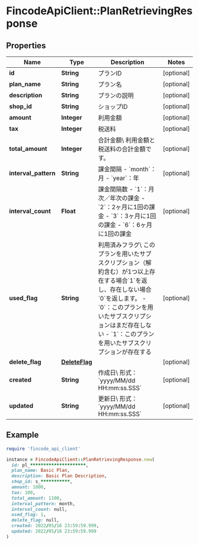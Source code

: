 # FincodeApiClient::PlanRetrievingResponse

## Properties

| Name | Type | Description | Notes |
| ---- | ---- | ----------- | ----- |
| **id** | **String** | プランID  | [optional] |
| **plan_name** | **String** | プラン名  | [optional] |
| **description** | **String** | プランの説明  | [optional] |
| **shop_id** | **String** | ショップID  | [optional] |
| **amount** | **Integer** | 利用金額  | [optional] |
| **tax** | **Integer** | 税送料  | [optional] |
| **total_amount** | **Integer** | 合計金額\\ 利用金額と税送料の合計金額です。  | [optional] |
| **interval_pattern** | **String** | 課金間隔  - &#x60;month&#x60;：月 - &#x60;year&#x60;：年  | [optional] |
| **interval_count** | **Float** | 課金間隔数  - &#x60;1&#x60;：月次／年次の課金 - &#x60;2&#x60;：2ヶ月に1回の課金 - &#x60;3&#x60;：3ヶ月に1回の課金 - &#x60;6&#x60;：6ヶ月に1回の課金  | [optional] |
| **used_flag** | **String** | 利用済みフラグ\\ このプランを用いたサブスクリプション（解約含む）が1つ以上存在する場合&#x60;1&#x60;を返し、存在しない場合&#x60;0&#x60;を返します。  - &#x60;0&#x60;：このプランを用いたサブスクリプションはまだ存在しない - &#x60;1&#x60;：このプランを用いたサブスクリプションが存在する  | [optional] |
| **delete_flag** | [**DeleteFlag**](DeleteFlag.md) |  | [optional] |
| **created** | **String** | 作成日\\ 形式：&#x60;yyyy/MM/dd HH:mm:ss.SSS&#x60;  | [optional] |
| **updated** | **String** | 更新日\\ 形式：&#x60;yyyy/MM/dd HH:mm:ss.SSS&#x60;  | [optional] |

## Example

```ruby
require 'fincode_api_client'

instance = FincodeApiClient::PlanRetrievingResponse.new(
  id: pl_*********************,
  plan_name: Basic Plan,
  description: Basic Plan Description,
  shop_id: s_***********,
  amount: 1000,
  tax: 100,
  total_amount: 1100,
  interval_pattern: month,
  interval_count: null,
  used_flag: 1,
  delete_flag: null,
  created: 2022/05/16 23:59:59.999,
  updated: 2022/05/16 23:59:59.999
)
```

